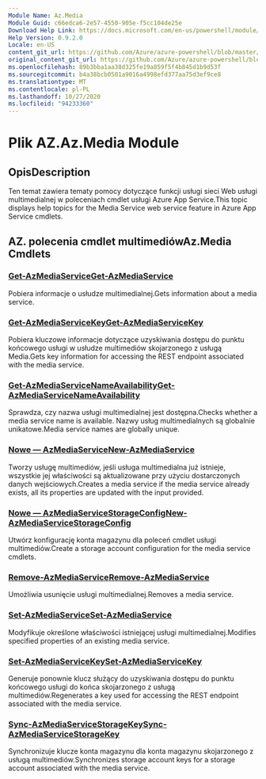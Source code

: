 ```yaml
---
Module Name: Az.Media
Module Guid: c66edca6-2e57-4550-905e-f5cc104de25e
Download Help Link: https://docs.microsoft.com/en-us/powershell/module/az.media
Help Version: 0.9.2.0
Locale: en-US
content_git_url: https://github.com/Azure/azure-powershell/blob/master/src/Media/Media/help/Az.Media.md
original_content_git_url: https://github.com/Azure/azure-powershell/blob/master/src/Media/Media/help/Az.Media.md
ms.openlocfilehash: 89b3bba1aa38d325fe19a859f5f4b845d1b9d53f
ms.sourcegitcommit: b4a38bcb0501a9016a4998efd377aa75d3ef9ce8
ms.translationtype: MT
ms.contentlocale: pl-PL
ms.lasthandoff: 10/27/2020
ms.locfileid: "94233360"
---
```

# <span data-ttu-id="d4d3d-101">Plik AZ.</span><span class="sxs-lookup"><span data-stu-id="d4d3d-101">Az.Media Module</span></span>
## <span data-ttu-id="d4d3d-102">Opis</span><span class="sxs-lookup"><span data-stu-id="d4d3d-102">Description</span></span>
<span data-ttu-id="d4d3d-103">Ten temat zawiera tematy pomocy dotyczące funkcji usługi sieci Web usługi multimedialnej w poleceniach cmdlet usługi Azure App Service.</span><span class="sxs-lookup"><span data-stu-id="d4d3d-103">This topic displays help topics for the Media Service web service feature in Azure App Service cmdlets.</span></span>

## <span data-ttu-id="d4d3d-104">AZ. polecenia cmdlet multimediów</span><span class="sxs-lookup"><span data-stu-id="d4d3d-104">Az.Media Cmdlets</span></span>
### [<span data-ttu-id="d4d3d-105">Get-AzMediaService</span><span class="sxs-lookup"><span data-stu-id="d4d3d-105">Get-AzMediaService</span></span>](Get-AzMediaService.md)
<span data-ttu-id="d4d3d-106">Pobiera informacje o usłudze multimedialnej.</span><span class="sxs-lookup"><span data-stu-id="d4d3d-106">Gets information about a media service.</span></span>

### [<span data-ttu-id="d4d3d-107">Get-AzMediaServiceKey</span><span class="sxs-lookup"><span data-stu-id="d4d3d-107">Get-AzMediaServiceKey</span></span>](Get-AzMediaServiceKey.md)
<span data-ttu-id="d4d3d-108">Pobiera kluczowe informacje dotyczące uzyskiwania dostępu do punktu końcowego usługi w usłudze multimediów skojarzonego z usługą Media.</span><span class="sxs-lookup"><span data-stu-id="d4d3d-108">Gets key information for accessing the REST endpoint associated with the media service.</span></span>

### [<span data-ttu-id="d4d3d-109">Get-AzMediaServiceNameAvailability</span><span class="sxs-lookup"><span data-stu-id="d4d3d-109">Get-AzMediaServiceNameAvailability</span></span>](Get-AzMediaServiceNameAvailability.md)
<span data-ttu-id="d4d3d-110">Sprawdza, czy nazwa usługi multimedialnej jest dostępna.</span><span class="sxs-lookup"><span data-stu-id="d4d3d-110">Checks whether a media service name is available.</span></span>
<span data-ttu-id="d4d3d-111">Nazwy usług multimedialnych są globalnie unikatowe.</span><span class="sxs-lookup"><span data-stu-id="d4d3d-111">Media service names are globally unique.</span></span>

### [<span data-ttu-id="d4d3d-112">Nowe — AzMediaService</span><span class="sxs-lookup"><span data-stu-id="d4d3d-112">New-AzMediaService</span></span>](New-AzMediaService.md)
<span data-ttu-id="d4d3d-113">Tworzy usługę multimediów, jeśli usługa multimedialna już istnieje, wszystkie jej właściwości są aktualizowane przy użyciu dostarczonych danych wejściowych.</span><span class="sxs-lookup"><span data-stu-id="d4d3d-113">Creates a media service if the media service already exists, all its properties are updated with the input provided.</span></span>

### [<span data-ttu-id="d4d3d-114">Nowe — AzMediaServiceStorageConfig</span><span class="sxs-lookup"><span data-stu-id="d4d3d-114">New-AzMediaServiceStorageConfig</span></span>](New-AzMediaServiceStorageConfig.md)
<span data-ttu-id="d4d3d-115">Utwórz konfigurację konta magazynu dla poleceń cmdlet usługi multimediów.</span><span class="sxs-lookup"><span data-stu-id="d4d3d-115">Create a storage account configuration for the media service cmdlets.</span></span>

### [<span data-ttu-id="d4d3d-116">Remove-AzMediaService</span><span class="sxs-lookup"><span data-stu-id="d4d3d-116">Remove-AzMediaService</span></span>](Remove-AzMediaService.md)
<span data-ttu-id="d4d3d-117">Umożliwia usunięcie usługi multimedialnej.</span><span class="sxs-lookup"><span data-stu-id="d4d3d-117">Removes a media service.</span></span>

### [<span data-ttu-id="d4d3d-118">Set-AzMediaService</span><span class="sxs-lookup"><span data-stu-id="d4d3d-118">Set-AzMediaService</span></span>](Set-AzMediaService.md)
<span data-ttu-id="d4d3d-119">Modyfikuje określone właściwości istniejącej usługi multimedialnej.</span><span class="sxs-lookup"><span data-stu-id="d4d3d-119">Modifies specified properties of an existing media service.</span></span>

### [<span data-ttu-id="d4d3d-120">Set-AzMediaServiceKey</span><span class="sxs-lookup"><span data-stu-id="d4d3d-120">Set-AzMediaServiceKey</span></span>](Set-AzMediaServiceKey.md)
<span data-ttu-id="d4d3d-121">Generuje ponownie klucz służący do uzyskiwania dostępu do punktu końcowego usługi do końca skojarzonego z usługą multimediów.</span><span class="sxs-lookup"><span data-stu-id="d4d3d-121">Regenerates a key used for accessing the REST endpoint associated with the media service.</span></span>

### [<span data-ttu-id="d4d3d-122">Sync-AzMediaServiceStorageKey</span><span class="sxs-lookup"><span data-stu-id="d4d3d-122">Sync-AzMediaServiceStorageKey</span></span>](Sync-AzMediaServiceStorageKey.md)
<span data-ttu-id="d4d3d-123">Synchronizuje klucze konta magazynu dla konta magazynu skojarzonego z usługą multimediów.</span><span class="sxs-lookup"><span data-stu-id="d4d3d-123">Synchronizes storage account keys for a storage account associated with the media service.</span></span>

